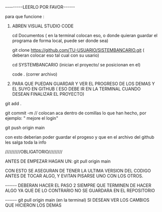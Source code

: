 ---------LEERLO POR FAVOR------

para que funcione :
1) ABREN VISUAL STUDIO CODE

   
   cd Documentos ( en la terminal colocan eso, o donde quieran guardar el programa de forma local, puede ser donde sea)

   git clone https://github.com/TU-USUARIO/SISTEMBANCARIO.git    ( deberan colocar eso tal cual con su usario)
   
   cd SYSTEMBANCARIO (inician el proyecto/ se posicionan en el)


   code .  (correr archivo)


3) PARA QUE PUEDAN GUARDAR Y VER EL PROGRESO DE LOS DEMAS Y EL SUYO EN GITHUB ( ESO DEBE IR EN LA TERMINAL CUANDO DESEAN FINALIZAR EL PROYECTO)

   
git add . 

git commit -m // colocan aca dentro de comillas lo que han hecho, por ejemplo: " mejore el login"

git push origin main 

con esto deberian poder guardar el progeso y que en el archivo del github les salga toda la info




//////////OBLIGATORIO/////////


ANTES DE EMPEZAR HAGAN UN: git pull origin main 

CON ESTO SE ASEGURAN DE TENER LA ULTIMA VERSION DEL CODIGO ANTES DE TOCAR ALGO, Y EVITAN PISARSE UNO CON LOS OTROS.


------ DEBERAN HACER EL PASO 2 SIEMPRE QUE TERMINEN DE HACER ALGO YA QUE DE LO CONTRARIO NO SE GUARDARA EN EL REPOSITORIO


------ git pull origin main (en la terminal) SI DESEAN VER LOS CAMBIOS QUE HICIERON LOS DEMAS  

